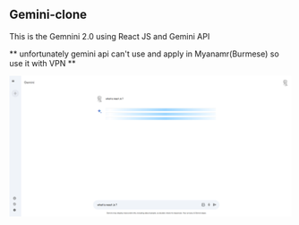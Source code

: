## Gemini-clone 

This is the Gemnini 2.0 using React JS and Gemini API 

** unfortunately gemini api can't use and apply in Myanamr(Burmese) so use it with VPN **

![ScreenShot](public/gemini-clone-screenshot.png)